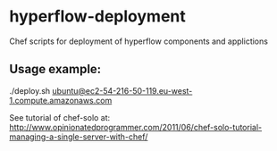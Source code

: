 hyperflow-deployment
====================

Chef scripts for deployment of hyperflow components and applictions

Usage example:
--------------


./deploy.sh ubuntu@ec2-54-216-50-119.eu-west-1.compute.amazonaws.com

See tutorial of chef-solo at: http://www.opinionatedprogrammer.com/2011/06/chef-solo-tutorial-managing-a-single-server-with-chef/

